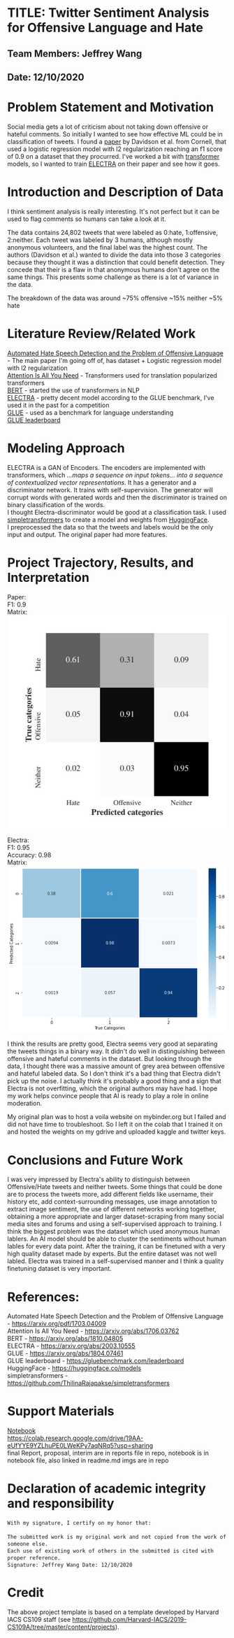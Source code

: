 

# TITLE: Twitter Sentiment Analysis for Offensive Language and Hate
## Team Members: Jeffrey Wang
## Date: 12/10/2020

# Problem Statement and Motivation
Social media gets a lot of criticism about not taking down offensive or hateful comments. So initially I wanted to see how effective ML could be in classification of tweets. I found a [paper](https://arxiv.org/pdf/1703.04009) by Davidson et al. from Cornell, that used a logistic regression model with l2 regularization reaching an f1 score of 0.9 on a dataset that they procurred. I've worked a bit with [transformer](https://arxiv.org/abs/1706.03762) models, so I wanted to train [ELECTRA](https://arxiv.org/abs/2003.10555) on their paper and see how it goes.

# Introduction and Description of Data
I think sentiment analysis is really interesting. It's not perfect but it can be used to flag comments so humans can take a look at it.

The data contains 24,802 tweets that were labeled as 0:hate, 1:offensive, 2:neither. Each tweet was labeled by 3 humans, although mostly anonymous volunteers, and the final label was the highest count. The authors (Davidson et al.) wanted to divide the data into those 3 categories because they thought it was a distinction that could benefit detection. They concede that their is a flaw in that anonymous humans don't agree on the same things. This presents some challenge as there is a lot of variance in the data.

The breakdown of the data was around ~75% offensive ~15% neither ~5% hate

# Literature Review/Related Work 

[Automated Hate Speech Detection and the Problem of Offensive Language](https://arxiv.org/pdf/1703.04009) - The main paper I'm going off of, has dataset + Logistic regression model with l2 regularization  
[Attention Is All You Need](https://arxiv.org/abs/1706.03762) - Transformers used for translation popularized transformers  
[BERT](https://arxiv.org/abs/1810.04805) - started the use of transformers in NLP  
[ELECTRA](https://arxiv.org/abs/2003.10555) - pretty decent model according to the GLUE benchmark, I've used it in the past for a competition  
[GLUE](https://arxiv.org/abs/1804.07461) - used as a benchmark for language understanding  
[GLUE leaderboard](https://gluebenchmark.com/leaderboard)

# Modeling Approach

ELECTRA is a GAN of Encoders. The encoders are implemented with transformers, which *...maps a sequence on input tokens... into a sequence of contextualized vector representations*. It has a generator and a discriminator network. It trains with self-supervision. The generator will corrupt words with generated words and then the discriminator is trained on binary classification of the words.  
I thought Electra-discriminator would be good at a classification task. I used [simpletransformers](https://github.com/ThilinaRajapakse/simpletransformers) to create a model and weights from [HuggingFace](https://huggingface.co/models).  
I preprocessed the data so that the tweets and labels would be the only input and output. The original paper had more features.

# Project Trajectory, Results, and Interpretation 

Paper:  
F1: 0.9  
Matrix:  
![Original Paper Confusion Matrix](https://github.com/cpsc6300/course-project-j/blob/main/paper_matrix.jpg)

Electra:  
F1: 0.95  
Accuracy: 0.98  
Matrix:  
![Electra's Confusion Matrix](https://github.com/cpsc6300/course-project-j/blob/main/electra_matrix)

I think the results are pretty good, Electra seems very good at separating the tweets things in a binary way. It didn't do well in distinguishing between offensive and hateful comments in the dataset. But looking through the data, I thought there was a massive amount of grey area between offensive and hateful labeled data. So I don't think it's a bad thing that Electra didn't pick up the noise. I actually think it's probably a good thing and a sign that Electra is not overfitting, which the original authors may have had. I hope my work helps convince people that AI is ready to play a role in online moderation.

My original plan was to host a voila website on mybinder.org but I failed and did not have time to troubleshoot.
So I left it on the colab that I trained it on and hosted the weights on my gdrive and uploaded kaggle and twitter keys.

# Conclusions and Future Work

I was very impressed by Electra's ability to distinguish between Offensive/Hate tweets and neither tweets. Some things that could be done are to process the tweets more, add different fields like username, their history etc, add context-surrounding messages, use image annotation to extract image sentiment, the use of different networks working together, obtaining a more appropriate and larger dataset-scraping from many social media sites and forums and using a self-supervised approach to training. I think the biggest problem was the dataset which used anonymous human lablers. An AI model should be able to cluster the sentiments without human lables for every data point. After the training, it can be finetuned with a very high quality dataset made by experts. But the entire dataset was not well labled. Electra was trained in a self-supervised manner and I think a quality finetuning dataset is very important.  

# References:
Automated Hate Speech Detection and the Problem of Offensive Language - https://arxiv.org/pdf/1703.04009  
Attention Is All You Need - https://arxiv.org/abs/1706.03762  
BERT - https://arxiv.org/abs/1810.04805  
ELECTRA - https://arxiv.org/abs/2003.10555  
GLUE - https://arxiv.org/abs/1804.07461  
GLUE leaderboard - https://gluebenchmark.com/leaderboard  
HuggingFace - https://huggingface.co/models  
simpletransformers - https://github.com/ThilinaRajapakse/simpletransformers  

# Support Materials
[Notebook](https://colab.research.google.com/drive/19AA-eUfYYE9YZLhuPE0LWeKPy7aqNRq5?usp=sharing)  
https://colab.research.google.com/drive/19AA-eUfYYE9YZLhuPE0LWeKPy7aqNRq5?usp=sharing  
final Report, proposal, interim are in reports file in repo, notebook is in notebook file, also linked in readme.md
imgs are in repo  

# Declaration of academic integrity and responsibility

```
With my signature, I certify on my honor that:

The submitted work is my original work and not copied from the work of someone else.
Each use of existing work of others in the submitted is cited with proper reference.
Signature: Jeffrey Wang Date: 12/10/2020
```

# Credit
The above project template is based on a template developed by Harvard IACS CS109 staff (see https://github.com/Harvard-IACS/2019-CS109A/tree/master/content/projects).
